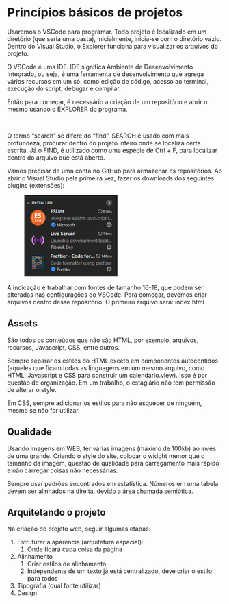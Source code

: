 # Princípios básicos de projetos

Usaremos o VSCode para programar. Todo projeto é localizado em um diretório (que seria uma pasta), inicialmente, inicia-se com o diretório vazio. Dentro do Visual Studio, o Explorer funciona para visualizar os arquivos do projeto.

O VSCode é uma IDE. IDE significa Ambiente de Desenvolvimento Integrado, ou seja, é uma ferramenta de desenvolvimento que agrega vários recursos em um só, como edição de código, acesso ao terminal, execução do script, debugar e compilar.

Então para começar, é necessário a criação de um repositório e abrir o mesmo usando o EXPLORER do programa.

<figure><img src="../../.gitbook/assets/repositório de projeto.png" alt=""><figcaption></figcaption></figure>

O termo “search” se difere do “find”. SEARCH é usado com mais profundeza, procurar dentro do projeto inteiro onde se localiza certa escrita. Já o FIND, é utilizado como uma espécie de Ctrl + F, para localizar dentro do arquivo que está aberto.

Vamos precisar de uma conta no GitHub para armazenar os repositórios. Ao abrir o Visual Studio pela primeira vez, fazer os downloads dos seguintes plugins (extensões):

<figure><img src="../../.gitbook/assets/image (3).png" alt=""><figcaption></figcaption></figure>

A indicação é trabalhar com fontes de tamanho 16-18, que podem ser alteradas nas configurações do VSCode. Para começar, devemos criar arquivos dentro desse repositório. O primeiro arquivo será: index.html

## Assets

São todos os conteúdos que não são HTML, por exemplo, arquivos, recursos, Javascript, CSS, entre outros.

Sempre separar os estilos do HTML exceto em componentes autocontidos (aqueles que ficam todas as linguagens em um mesmo arquivo, como HTML, Javascript e CSS para construir um calendário.view). Isso é por questão de organização. Em um trabalho, o estagiário não tem permissão de alterar o style.

Em CSS, sempre adicionar os estilos para não esquecer de ninguém, mesmo se não for utilizar.

## Qualidade

Usando imagens em WEB, ter várias imagens (máximo de 100kb) ao invés de uma grande. Criando o style do site, colocar o widght menor que o tamanho da imagem, questão de qualidade para carregamento mais rápido e não carregar coisas não necessárias.

Sempre usar padrões encontrados em estatística. Números em uma tabela devem ser alinhados na direita, devido a área chamada semiótica.

## Arquitetando o projeto

Na criação de projeto web, seguir algumas etapas:

1. Estruturar a aparência (arquitetura espacial):
   1. Onde ficará cada coisa da página
2. Alinhamento
   1. Criar estilos de alinhamento
   2. Independente de um texto já está centralizado, deve criar o estilo para todos
3. Tipografia (qual fonte utilizar)
4. Design
